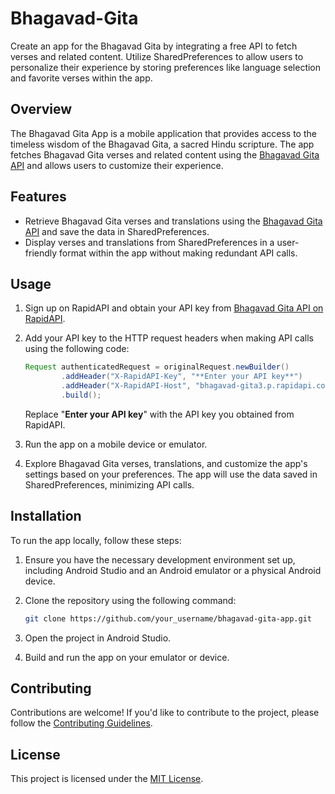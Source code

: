 # Bhagavad-Gita
Create an app for the Bhagavad Gita by integrating a free API to fetch verses and related content. Utilize SharedPreferences to allow users to personalize their experience by storing preferences like language selection and favorite verses within the app.


## Overview

The Bhagavad Gita App is a mobile application that provides access to the timeless wisdom of the Bhagavad Gita, a sacred Hindu scripture. The app fetches Bhagavad Gita verses and related content using the [Bhagavad Gita API](https://bhagavadgita.io/api) and allows users to customize their experience.

## Features

- Retrieve Bhagavad Gita verses and translations using the [Bhagavad Gita API](https://bhagavadgita.io/api) and save the data in SharedPreferences.
- Display verses and translations from SharedPreferences in a user-friendly format within the app without making redundant API calls.


## Usage

1. Sign up on RapidAPI and obtain your API key from [Bhagavad Gita API on RapidAPI](https://rapidapi.com/bhagavad-gita-bhagavad-gita-default/api/bhagavad-gita3).

2. Add your API key to the HTTP request headers when making API calls using the following code:

    ```java
    Request authenticatedRequest = originalRequest.newBuilder()
            .addHeader("X-RapidAPI-Key", "**Enter your API key**")
            .addHeader("X-RapidAPI-Host", "bhagavad-gita3.p.rapidapi.com")
            .build();
    ```

    Replace "**Enter your API key**" with the API key you obtained from RapidAPI.

3. Run the app on a mobile device or emulator.

4. Explore Bhagavad Gita verses, translations, and customize the app's settings based on your preferences. The app will use the data saved in SharedPreferences, minimizing API calls.


## Installation

To run the app locally, follow these steps:

1. Ensure you have the necessary development environment set up, including Android Studio and an Android emulator or a physical Android device.

2. Clone the repository using the following command:

    ```bash
    git clone https://github.com/your_username/bhagavad-gita-app.git
    ```

3. Open the project in Android Studio.

4. Build and run the app on your emulator or device.

## Contributing

Contributions are welcome! If you'd like to contribute to the project, please follow the [Contributing Guidelines](CONTRIBUTING.md).

## License

This project is licensed under the [MIT License](LICENSE).
